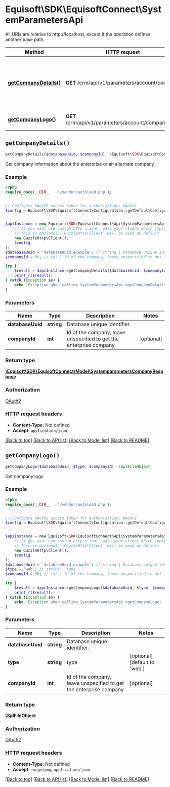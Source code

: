 # Equisoft\SDK\EquisoftConnect\SystemParametersApi

All URIs are relative to http://localhost, except if the operation defines another base path.

| Method | HTTP request | Description |
| ------------- | ------------- | ------------- |
| [**getCompanyDetails()**](SystemParametersApi.md#getCompanyDetails) | **GET** /crm/api/v1/parameters/account/company | Get company information about the enterprise or an alternate company |
| [**getCompanyLogo()**](SystemParametersApi.md#getCompanyLogo) | **GET** /crm/api/v1/parameters/account/company/logo | Get company logo |


## `getCompanyDetails()`

```php
getCompanyDetails($databaseUuid, $companyId): \Equisoft\SDK\EquisoftConnect\Model\SystemparametersCompanyResponse
```

Get company information about the enterprise or an alternate company

### Example

```php
<?php
require_once(__DIR__ . '/vendor/autoload.php');


// Configure OAuth2 access token for authorization: OAuth2
$config = Equisoft\SDK\EquisoftConnect\Configuration::getDefaultConfiguration()->setAccessToken('YOUR_ACCESS_TOKEN');


$apiInstance = new Equisoft\SDK\EquisoftConnect\Api\SystemParametersApi(
    // If you want use custom http client, pass your client which implements `GuzzleHttp\ClientInterface`.
    // This is optional, `GuzzleHttp\Client` will be used as default.
    new GuzzleHttp\Client(),
    $config
);
$databaseUuid = 'databaseUuid_example'; // string | Database unique identifier.
$companyId = 56; // int | Id of the company, leave unspecified to get the enterprise company

try {
    $result = $apiInstance->getCompanyDetails($databaseUuid, $companyId);
    print_r($result);
} catch (Exception $e) {
    echo 'Exception when calling SystemParametersApi->getCompanyDetails: ', $e->getMessage(), PHP_EOL;
}
```

### Parameters

| Name | Type | Description  | Notes |
| ------------- | ------------- | ------------- | ------------- |
| **databaseUuid** | **string**| Database unique identifier. | |
| **companyId** | **int**| Id of the company, leave unspecified to get the enterprise company | [optional] |

### Return type

[**\Equisoft\SDK\EquisoftConnect\Model\SystemparametersCompanyResponse**](../Model/SystemparametersCompanyResponse.md)

### Authorization

[OAuth2](../../README.md#OAuth2)

### HTTP request headers

- **Content-Type**: Not defined
- **Accept**: `application/json`

[[Back to top]](#) [[Back to API list]](../../README.md#endpoints)
[[Back to Model list]](../../README.md#models)
[[Back to README]](../../README.md)

## `getCompanyLogo()`

```php
getCompanyLogo($databaseUuid, $type, $companyId): \SplFileObject
```

Get company logo

### Example

```php
<?php
require_once(__DIR__ . '/vendor/autoload.php');


// Configure OAuth2 access token for authorization: OAuth2
$config = Equisoft\SDK\EquisoftConnect\Configuration::getDefaultConfiguration()->setAccessToken('YOUR_ACCESS_TOKEN');


$apiInstance = new Equisoft\SDK\EquisoftConnect\Api\SystemParametersApi(
    // If you want use custom http client, pass your client which implements `GuzzleHttp\ClientInterface`.
    // This is optional, `GuzzleHttp\Client` will be used as default.
    new GuzzleHttp\Client(),
    $config
);
$databaseUuid = 'databaseUuid_example'; // string | Database unique identifier.
$type = 'web'; // string | type
$companyId = 56; // int | Id of the company, leave unspecified to get the enterprise company

try {
    $result = $apiInstance->getCompanyLogo($databaseUuid, $type, $companyId);
    print_r($result);
} catch (Exception $e) {
    echo 'Exception when calling SystemParametersApi->getCompanyLogo: ', $e->getMessage(), PHP_EOL;
}
```

### Parameters

| Name | Type | Description  | Notes |
| ------------- | ------------- | ------------- | ------------- |
| **databaseUuid** | **string**| Database unique identifier. | |
| **type** | **string**| type | [optional] [default to &#39;web&#39;] |
| **companyId** | **int**| Id of the company, leave unspecified to get the enterprise company | [optional] |

### Return type

**\SplFileObject**

### Authorization

[OAuth2](../../README.md#OAuth2)

### HTTP request headers

- **Content-Type**: Not defined
- **Accept**: `image/png`, `application/json`

[[Back to top]](#) [[Back to API list]](../../README.md#endpoints)
[[Back to Model list]](../../README.md#models)
[[Back to README]](../../README.md)
